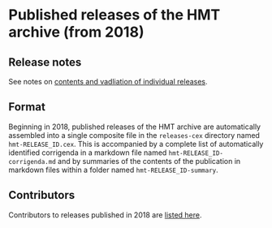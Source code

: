 # Published releases of the HMT archive (from 2018)


## Release notes

See notes on [contents and vadliation of individual releases](./releases.md).



## Format

Beginning in 2018, published releases of the HMT archive are automatically assembled into a single composite file in the `releases-cex` directory named `hmt-RELEASE_ID.cex`.  This is accompanied by a complete list of automatically identified corrigenda in a markdown file named `hmt-RELEASE_ID-corrigenda.md` and by summaries of the contents of the publication in markdown files within a folder named `hmt-RELEASE_ID-summary`.


## Contributors

Contributors to releases published in 2018 are [listed here](../contributors/2018.md).
